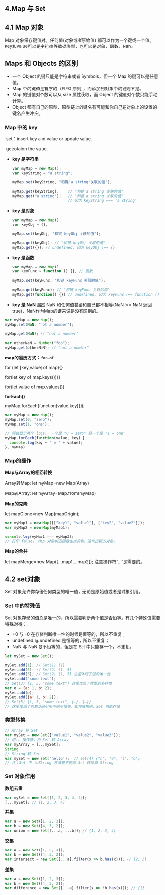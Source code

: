 ## 4.Map 与 Set

## 4.1 Map 对象

Map 对象保存键值对。任何值(对象或者原始值) 都可以作为一个键或一个值。
key和value可以是字符串等数据类型，也可以是对象，函数，NaN。

## Maps 和 Objects 的区别

- 一个 Object 的键只能是字符串或者 Symbols，但一个 Map 的键可以是任意值。
- Map 中的键值是有序的（FIFO 原则），而添加到对象中的键则不是。
- Map 的键值对个数可以从 size 属性获取，而 Object 的键值对个数只能手动计算。
- Object 都有自己的原型，原型链上的键名有可能和你自己在对象上的设置的键名产生冲突。

### Map 中的 key

​     set：insert key and value or update value.

​      get:otaion the value.

* **key 是字符串**

  ```js
  var myMap = new Map();
  var keyString = "a string"; 
   
  myMap.set(keyString, "和键'a string'关联的值");
   
  myMap.get(keyString);    // "和键'a string'关联的值"
  myMap.get("a string");   // "和键'a string'关联的值"
                           // 因为 keyString === 'a string'
  ```

* **key 是对象**

  ```js
  var myMap = new Map();
  var keyObj = {}, 
   
  myMap.set(keyObj, "和键 keyObj 关联的值");
  
  myMap.get(keyObj); // "和键 keyObj 关联的值"
  myMap.get({}); // undefined, 因为 keyObj !== {}
  ```

* **key 是函数**

  ```js
  var myMap = new Map();
  var keyFunc = function () {}, // 函数
   
  myMap.set(keyFunc, "和键 keyFunc 关联的值");
   
  myMap.get(keyFunc); // "和键 keyFunc 关联的值"
  myMap.get(function() {}) // undefined, 因为 keyFunc !== function () {}
  ```

* **key 是 NaN**  虽然 NaN 和任何值甚至和自己都不相等(NaN !== NaN 返回true)，NaN作为Map的键来说是没有区别的。

```js
var myMap = new Map();
myMap.set(NaN, "not a number");
 
myMap.get(NaN); // "not a number"
 
var otherNaN = Number("foo");
myMap.get(otherNaN); // "not a number"
```

**map的遍历方式：**
for..of

for (let [key,value] of map){}

for(let key of map.keys()){}

for(let value of map.values())

**forEach()**

myMap.forEach(function(value,key){});

```js
var myMap = new Map();
myMap.set(0, "zero");
myMap.set(1, "one");
 
// 将会显示两个 logs。 一个是 "0 = zero" 另一个是 "1 = one"
myMap.forEach(function(value, key) {
  console.log(key + " = " + value);
}, myMap)
```



### Map的操作

**Map与Array的相互转换**

Array转Map:   let myMap=new Map(Array)

Map转Array:   let myArray=Map.from(myMap)

**Map的克隆**

let mapClone=new Map(mapOrigin);

```js
var myMap1 = new Map([["key1", "value1"], ["key2", "value2"]]);
var myMap2 = new Map(myMap1);
 
console.log(myMap1 === myMap2); 
// 打印 false。 Map 对象构造函数生成实例，迭代出新的对象。
```

**Map的合并**

let mapMerge=new Map([...map1,...map2]); 注意操作符“...”是需要的。

## 4.2 set对象

Set 对象允许你存储任何类型的唯一值，无论是原始值或者是对象引用。

### Set 中的特殊值

Set 对象存储的值总是唯一的，所以需要判断两个值是否恒等。有几个特殊值需要特殊对待：

- +0 与 -0 在存储判断唯一性的时候是恒等的，所以不重复；
- undefined 与 undefined 是恒等的，所以不重复；
- NaN 与 NaN 是不恒等的，但是在 Set 中只能存一个，不重复。

```js
let mySet = new Set();
 
mySet.add(1); // Set(1) {1}
mySet.add(5); // Set(2) {1, 5}
mySet.add(5); // Set(2) {1, 5} 这里体现了值的唯一性
mySet.add("some text"); 
// Set(3) {1, 5, "some text"} 这里体现了类型的多样性
var o = {a: 1, b: 2}; 
mySet.add(o);
mySet.add({a: 1, b: 2}); 
// Set(5) {1, 5, "some text", {…}, {…}} 
// 这里体现了对象之间引用不同不恒等，即使值相同，Set 也能存储
```

### 类型转换

```js
// Array 转 Set 
var mySet = new Set(["value1", "value2", "value3"]);
// 用...操作符，将 Set 转 Array
var myArray = [...mySet];
String
// String 转 Set
var mySet = new Set('hello');  // Set(4) {"h", "e", "l", "o"}
// 注：Set 中 toString 方法是不能将 Set 转换成 String

```

### Set 对象作用

**数组去重**

```js
var mySet = new Set([1, 2, 3, 4, 4]);
[...mySet]; // [1, 2, 3, 4]
```

**并集**

```js
var a = new Set([1, 2, 3]);
var b = new Set([4, 3, 2]);
var union = new Set([...a, ...b]); // {1, 2, 3, 4}
```

**交集**

```js
var a = new Set([1, 2, 3]);
var b = new Set([4, 3, 2]);
var intersect = new Set([...a].filter(x => b.has(x))); // {2, 3}
```

**差集**

```js
var a = new Set([1, 2, 3]);
var b = new Set([4, 3, 2]);
var difference = new Set([...a].filter(x => !b.has(x))); // {1}
```

















